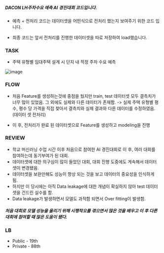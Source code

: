 ##### DACON LH주차수요 예측 AI 경진대회 코드입니다.

- 예측 + 전처리 코드는 데이터셋을 어떤식으로 전처리 했는지 보여주기 위한 코드 입니다.

- 최종 코드는 앞서 전처리를 진행한 데이터셋을 따로 저장하여 load했습니다.

### TASK
- 주택 유형별 임대주택 설계 시 단지 내 적정 주차 수요 예측

![image](https://user-images.githubusercontent.com/103553532/201018273-52ba18a4-c9cf-4b72-83a1-8574e6eb6024.png)

### FLOW
- 처음 Feature를 생성하는것에 중점을 뒀지만 train, test 데이터셋 모두 결측치가 너무 많이 있었음. 그 외에도 실제와 다른 데이터가 존재함.
-> 실제 주택 유형별 평수, 평수 당 가격을 직접 찾아서 결측치와 실제 결과와 다른 데이터를 수정하였음.(데이터 셋 전처리)

- 이 후, 전처리가 완료 된 데이터셋으로 Feature를 생성하고 modeling을 진행

### REVIEW
- 학교 머신러닝 수업 시간 이후 처음으로 참여한 AI 경진대회로 이 후, 여러 대회를 참여하는데 동기부여가 된 대회.
- 데이터셋에 대한 의구심이 많이 들었던 대회, 대회 진행 도중에도 게속해서 데이터셋이 변경됐음.
- 데이터셋을 보완만해도 성능이 향상 되는 것을 보고 데이터의 중요성을 인식하게 됨.
- 하지만 이 당시에는 아직 Data leakage에 대한 개념이 확실하지 않아 test 데이터셋을 건드린 실수를 함.
- Data leakage가 발생하면서 모델도 과적함 되면서 Over fitting이 발생함.

##### 처음 대회로 모델 성능을 올리기 위해 시행착오를 겪으면서 많은 것을 배우고 이 후 다른 대회에 참여할 때 많은 도움이 됐다.

### LB
- Public - 19th
- Private - 88th
